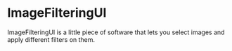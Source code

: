 # ImageFilteringUI

ImageFilteringUI is a little piece of software that lets you select images and apply different filters on them.